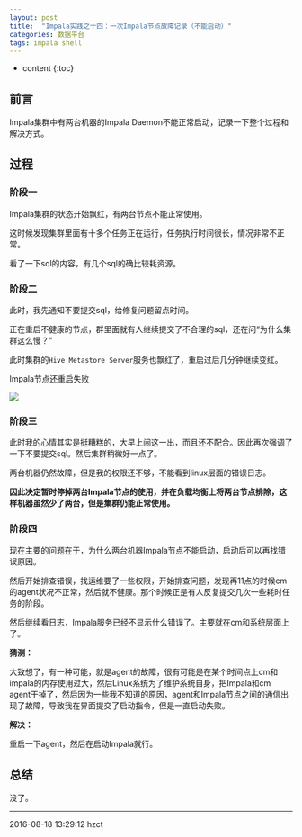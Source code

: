 ```yaml
---
layout: post
title:  "Impala实践之十四：一次Impala节点故障记录（不能启动）"
categories: 数据平台
tags: impala shell
---
```


* content
{:toc}

## 前言

Impala集群中有两台机器的Impala Daemon不能正常启动，记录一下整个过程和解决方式。


## 过程

### 阶段一

Impala集群的状态开始飘红，有两台节点不能正常使用。

这时候发现集群里面有十多个任务正在运行，任务执行时间很长，情况非常不正常。

看了一下sql的内容，有几个sql的确比较耗资源。

### 阶段二

此时，我先通知不要提交sql，给修复问题留点时间。

正在重启不健康的节点，群里面就有人继续提交了不合理的sql，还在问“为什么集群这么慢？”

此时集群的`Hive Metastore Server`服务也飘红了，重启过后几分钟继续变红。

Impala节点还重启失败

![](leanote://file/getImage?fileId=57b52d3ad1427d3a08000000)

### 阶段三

此时我的心情其实是挺糟糕的，大早上闹这一出，而且还不配合。因此再次强调了一下不要提交sql。然后集群稍微好一点了。

两台机器仍然故障，但是我的权限还不够，不能看到linux层面的错误日志。

**因此决定暂时停掉两台Impala节点的使用，并在负载均衡上将两台节点排除，这样机器虽然少了两台，但是集群仍能正常使用。**

### 阶段四

现在主要的问题在于，为什么两台机器Impala节点不能启动，启动后可以再找错误原因。

然后开始排查错误，找运维要了一些权限，开始排查问题，发现再11点的时候cm的agent状况不正常，然后就不健康。那个时候正是有人反复提交几次一些耗时任务的阶段。

然后继续看日志，Impala服务已经不显示什么错误了。主要就在cm和系统层面上了。

**猜测：**

大致想了，有一种可能，就是agent的故障，很有可能是在某个时间点上cm和impala的内存使用过大，然后Linux系统为了维护系统自身，把Impala和cm agent干掉了，然后因为一些我不知道的原因，agent和Impala节点之间的通信出现了故障，导致我在界面提交了启动指令，但是一直启动失败。

**解决：**

重启一下agent，然后在启动Impala就行。

## 总结

没了。


***
2016-08-18 13:29:12 hzct
